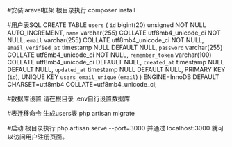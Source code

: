 #安装laravel框架
根目录执行 composer install

#用户表SQL
CREATE TABLE `users` (
  `id` bigint(20) unsigned NOT NULL AUTO_INCREMENT,
  `name` varchar(255) COLLATE utf8mb4_unicode_ci NOT NULL,
  `email` varchar(255) COLLATE utf8mb4_unicode_ci NOT NULL,
  `email_verified_at` timestamp NULL DEFAULT NULL,
  `password` varchar(255) COLLATE utf8mb4_unicode_ci NOT NULL,
  `remember_token` varchar(100) COLLATE utf8mb4_unicode_ci DEFAULT NULL,
  `created_at` timestamp NULL DEFAULT NULL,
  `updated_at` timestamp NULL DEFAULT NULL,
  PRIMARY KEY (`id`),
  UNIQUE KEY `users_email_unique` (`email`)
) ENGINE=InnoDB DEFAULT CHARSET=utf8mb4 COLLATE=utf8mb4_unicode_ci;

#数据库设置
请在根目录 .env自行设置数据库

#表迁移命令 生成users表
php artisan migrate

#启动
根目录执行 php artisan serve --port=3000 并通过 localhost:3000 就可以访问用户注册页面。
